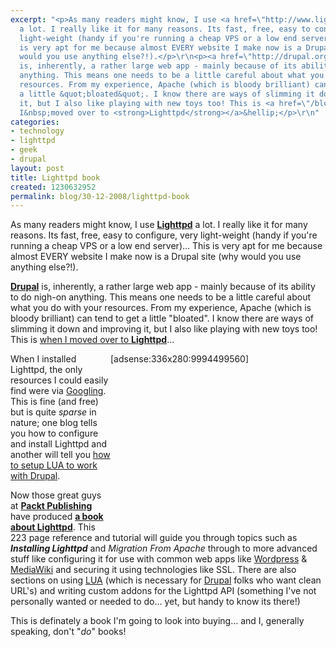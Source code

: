 ```yaml
---
excerpt: "<p>As many readers might know, I use <a href=\"http://www.lighttpd.net/\"><strong>Lighttpd</strong></a>
  a lot. I really like it for many reasons. Its fast, free, easy to configure, very
  light-weight (handy if you're running a cheap VPS or a low end server)&hellip; This
  is very apt for me because almost EVERY website I make now is a Drupal site (why
  would you use anything else?!).</p>\r\n<p><a href=\"http://drupal.org/\"><strong>Drupal</strong></a>
  is, inherently, a rather large web app - mainly because of its ability to do nigh-on
  anything. This means one needs to be a little careful about what you do with your
  resources. From my experience, Apache (which is bloody brilliant) can tend to get
  a little &quot;bloated&quot;. I know there are ways of slimming it down and improving
  it, but I also like playing with new toys too! This is <a href=\"/blog/16-04-2008/powered-lighttpd\">when
  I&nbsp;moved over to <strong>Lighttpd</strong></a>&hellip;</p>\r\n"
categories:
- technology
- lighttpd
- geek
- drupal
layout: post
title: Lighttpd book
created: 1230632952
permalink: blog/30-12-2008/lighttpd-book
---
```

<p>As many readers might know, I use <a href="http://www.lighttpd.net/"><strong>Lighttpd</strong></a> a lot. I really like it for many reasons. Its fast, free, easy to configure, very light-weight (handy if you're running a cheap VPS or a low end server)&hellip; This is very apt for me because almost EVERY website I make now is a Drupal site (why would you use anything else?!).</p>
<p><a href="http://drupal.org/"><strong>Drupal</strong></a> is, inherently, a rather large web app - mainly because of its ability to do nigh-on anything. This means one needs to be a little careful about what you do with your resources. From my experience, Apache (which is bloody brilliant) can tend to get a little &quot;bloated&quot;. I know there are ways of slimming it down and improving it, but I also like playing with new toys too! This is <a href="/blog/16-04-2008/powered-lighttpd">when I&nbsp;moved over to <strong>Lighttpd</strong></a>&hellip;</p>
<!--break-->
<div style="margin: 0pt 8px 0pt 0pt; float: right; width: 336px; height: 280px;">[adsense:336x280:9994499560]</div>
<p>When I installed Lighttpd, the only resources I could easily find were via <a title="Information about Lighttpd on Google" href="http://www.google.co.uk/search?q=lighttpd+tutorial">Googling</a>. This is fine (and free) but is quite <em>sparse</em> in nature; one blog tells you how to configure and install Lighttpd and another will tell you <a href="http://realize.be/drupal-lighttpd-clean-urls-made-easy">how to setup LUA&nbsp;to work with Drupal</a>.</p>
<p>Now those great guys at <a href="http://www.packtpub.com/"><strong>Packt Publishing</strong></a> have produced <a title="Book about Lighttpd" href="http://www.packtpub.com/lighttpd/book"><strong>a book about Lighttpd</strong></a>. This 223 page reference and tutorial will guide you through topics such as <strong><em>Installing Lighttpd</em></strong> and <em>Migration From Apache</em> through to more advanced stuff like configuring it for use with common web apps like <a href="http://wordpress.org/">Wordpress</a> &amp; <a href="http://www.mediawiki.org/wiki/MediaWiki">MediaWiki</a> and securing it using technologies like SSL. There are also sections on using <a href="http://www.lua.org/">LUA</a>&nbsp;(which is necessary for <a href="http://drupal.org/">Drupal</a> folks who want clean URL's) and writing custom addons for the Lighttpd API (something I've not personally wanted or needed to do&hellip; yet, but handy to know its there!)</p>
<p>This is definately a book I'm going to look into buying&hellip; and I, generally speaking, don't &quot;<em>do</em>&quot; books!</p>
